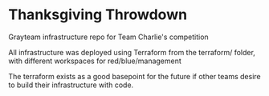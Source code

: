 # Thanksgiving Throwdown

Grayteam infrastructure repo for Team Charlie's competition

All infrastructure was deployed using Terraform from the terraform/ folder, with different workspaces for red/blue/management

The terraform exists as a good basepoint for the future if other teams desire to build their infrastructure with code.